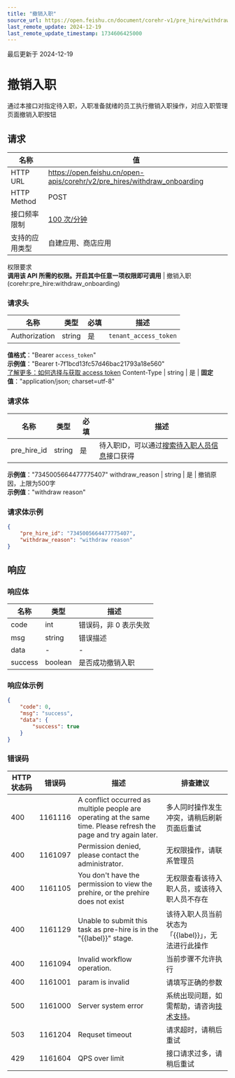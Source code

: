 ```yaml
---
title: "撤销入职"
source_url: https://open.feishu.cn/document/corehr-v1/pre_hire/withdraw_onboarding
last_remote_update: 2024-12-19
last_remote_update_timestamp: 1734606425000
---
```

最后更新于 2024-12-19

# 撤销入职

通过本接口对指定待入职，入职准备就绪的员工执行撤销入职操作，对应入职管理页面撤销入职按钮

## 请求
名称 | 值
---|---
HTTP URL | https://open.feishu.cn/open-apis/corehr/v2/pre_hires/withdraw_onboarding
HTTP Method | POST
接口频率限制 | [100 次/分钟](https://open.feishu.cn/document/ukTMukTMukTM/uUzN04SN3QjL1cDN)
支持的应用类型 | 自建应用、商店应用
权限要求  
            **调用该 API 所需的权限。开启其中任意一项权限即可调用** | 撤销入职(corehr:pre_hire:withdraw_onboarding)

### 请求头

名称 | 类型 | 必填 | 描述
--- | --- | --- | ---
Authorization | string | 是 | `tenant_access_token`  
**值格式**："Bearer `access_token`"  
**示例值**："Bearer t-7f1bcd13fc57d46bac21793a18e560"  
[了解更多：如何选择与获取 access token](https://open.feishu.cn/document/uAjLw4CM/ugTN1YjL4UTN24CO1UjN/trouble-shooting/how-to-choose-which-type-of-token-to-use)
Content-Type | string | 是 | **固定值**："application/json; charset=utf-8"

### 请求体

名称 | 类型 | 必填 | 描述
--- | --- | --- | ---
pre_hire_id | string | 是 | 待入职ID，可以通过[搜索待入职人员信息](https://open.feishu.cn/document/uAjLw4CM/ukTMukTMukTM/corehr-v2/pre_hire/search)接口获得  
**示例值**："7345005664477775407"
withdraw_reason | string | 是 | 撤销原因，上限为500字  
**示例值**："withdraw reason"

### 请求体示例
```json
{
    "pre_hire_id": "7345005664477775407",
    "withdraw_reason": "withdraw reason"
}
```

## 响应

### 响应体

名称 | 类型 | 描述
--- | --- | ---
code | int | 错误码，非 0 表示失败
msg | string | 错误描述
data | \- | \-
success | boolean | 是否成功撤销入职

### 响应体示例
```json
{
    "code": 0,
    "msg": "success",
    "data": {
        "success": true
    }
}
```

### 错误码

HTTP状态码 | 错误码 | 描述 | 排查建议
--- | --- | --- | ---
400 | 1161116 | A conflict occurred as multiple people are operating at the same time. Please refresh the page and try again later. | 多人同时操作发生冲突，请稍后刷新页面后重试
400 | 1161097 | Permission denied, please contact the administrator. | 无权限操作，请联系管理员
400 | 1161105 | You don't have the permission to view the prehire, or the prehire does not exist | 无权限查看该待入职人员，或该待入职人员不存在
400 | 1161129 | Unable to submit this task as pre-hire is in the \"{{label}}\" stage. | 该待入职人员当前状态为「{{label}}」，无法进行此操作
400 | 1161094 | Invalid workflow operation. | 当前步骤不允许执行
400 | 1161001 | param is invalid | 请填写正确的参数
500 | 1161000 | Server system error | 系统出现问题，如需帮助，请咨询[技术支持](https://applink.feishu.cn/TLJpeNdW)。
503 | 1161204 | Requset timeout | 请求超时，请稍后重试
429 | 1161604 | QPS over limit | 接口请求过多，请稍后重试
